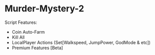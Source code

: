# Murder-Mystery-2

Script Features:
- Coin Auto-Farm
- Kill All
- LocalPlayer Actions (Set[Walkspeed, JumpPower, GodMode & etc])
- Premium Features [Beta]
